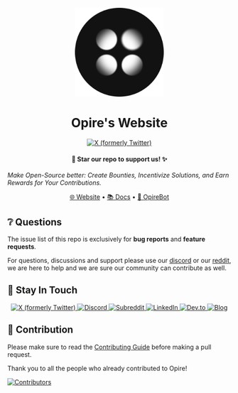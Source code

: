 <p align="center">
  <img src="https://github.com/opire/.github/blob/main/assets/logo.png" alt="Opire" width="200"></a>
</p>

<h1 align="center">
  Opire's Website
</h1>
<p align="center">
  <a href="https://opire.dev">
    <img src="https://img.shields.io/badge/Rewarded%20by%20Opire 💚-white?style=flat&color=009387" alt="X (formerly Twitter)">
</a>
</p>
<h4 align="center">🌟 Star our repo to support us! ✨</h4>

_Make Open-Source better: Create Bounties, Incentivize Solutions, and Earn Rewards for Your Contributions._

<p align="center">
  <a href="https://opire.dev">🌐 Website</a> •
  <a href="https://docs.opire.dev">📚 Docs</a> •
  <a href="https://github.com/marketplace/opirebot">🤖 OpireBot</a>
</p>

## ❔ Questions

The issue list of this repo is exclusively for **bug reports** and **feature requests**.

For questions, discussions and support please use our [discord](https://discord.gg/Rfq8CMZH4b) or our [reddit](https://www.reddit.com/r/opire), we are here to help and we are sure our community can contribute as well.

## 👋 Stay In Touch

<p align="center">
  <a href="https://twitter.com/opire_dev">
    <img src="https://img.shields.io/badge/%40opire_dev-white?style=for-the-badge&logo=x&logoColor=black&color=white" alt="X (formerly Twitter)">
  </a>
  <a href="https://discord.gg/Rfq8CMZH4b">
    <img src="https://img.shields.io/badge/discord-white?style=for-the-badge&logo=discord&logoColor=%237289da&color=white" alt="Discord">
  </a>
  <a href="https://www.reddit.com/r/opire">
    <img src="https://img.shields.io/badge/r%2Fopire-white?style=for-the-badge&logo=reddit&logoColor=%23FF5700&color=white" alt="Subreddit">
  </a>
  <a href="https://www.linkedin.com/company/opire">
    <img src="https://img.shields.io/badge/LinkedIn-white?style=for-the-badge&logo=linkedin&logoColor=%230077B5" alt="LinkedIn">
  </a>
  <a href="https://dev.to/opire">
    <img src="https://img.shields.io/badge/dev.to-white?style=for-the-badge&logo=dev.to&logoColor=%230A0A0A" alt="Dev.to">
  </a>
  <a href="https://opire.dev/blog">
    <img src="https://img.shields.io/badge/Blog-white?style=for-the-badge&logo=blogger&logoColor=%23121212" alt="Blog">
  </a>
</p>

## 🤝 Contribution

Please make sure to read the [Contributing Guide](https://github.com/opire/.github/blob/main/CONTRIBUTING.md) before making a pull request.

Thank you to all the people who already contributed to Opire!

<a href="https://github.com/opire/website/graphs/contributors">
  <img src="https://contrib.rocks/image?repo=opire/website" alt="Contributors"/>
</a>